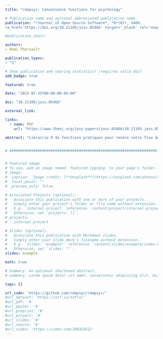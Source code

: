 ```yaml
---
title: "rempsyc: Convenience functions for psychology"

# Publication name and optional abbreviated publication name.
publication: "*Journal of Open Source Software*, *8*(87), 5466. 
<a href='https://doi.org/10.21105/joss.05466' target='_blank' rel='noopener noreferrer'>doi.org/10.21105/joss.05466</a>"

#publication_short: 

authors:
- Rémi Thériault

publication_types:
- "2"

# Show publication and sharing statistics? (requires valid doi)
add_badge: true

featured: true

date: "2023-07-25T00:00:00-04:00"

doi: "10.21105/joss.05466"

external_link: 

links:
  - name: PDF
    url: "https://www.theoj.org/joss-papers/joss.05466/10.21105.joss.05466.pdf"

abstract: "Librairie R de fonctions pratiques pour rendre votre flow de travail plus rapide et plus facile. Graphiques facilement personnalisables (via *ggplot2*), beaux tableaux APA exportables vers Word (via *flextable*), exécutez facilement des tests statistiques ou vérifiez des hypothèses, et automatisez diverses autres tâches. Principalement destiné aux chercheurs en sciences psychologiques."


# ####################################################################


# Featured image
# To use, add an image named `featured.jpg/png` to your page's folder. 
# image:
#  caption: 'Image credit: [**Unsplash**](https://unsplash.com/photos/s9CC2SKySJM)'
#  focal_point: ""
#  preview_only: false

# Associated Projects (optional).
#   Associate this publication with one or more of your projects.
#   Simply enter your project's folder or file name without extension.
#   E.g. `internal-project` references `content/project/internal-project/index.md`.
#   Otherwise, set `projects: []`.
# projects:
# - internal-project

# Slides (optional).
#   Associate this publication with Markdown slides.
#   Simply enter your slide deck's filename without extension.
#   E.g. `slides: "example"` references `content/slides/example/index.md`.
#   Otherwise, set `slides: ""`.
slides: example

math: true

# Summary. An optional shortened abstract.
# summary: Lorem ipsum dolor sit amet, consectetur adipiscing elit. Duis posuere tellus ac convallis placerat. Proin tincidunt magna sed ex sollicitudin condimentum.

tags: []

url_code: 'https://github.com/rempsyc/rempsyc/'
#url_dataset: 'https://osf.io/t4frx/'
#url_pdf: '#'
#url_poster: '#'
#url_preprint: '#'
#url_project: '#'
#url_slides: '#'
#url_source: '#'
#url_video: 'https://vimeo.com/209325612'
---
```

